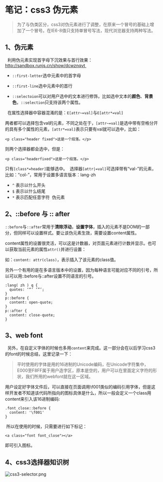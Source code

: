 # 笔记：css3 伪元素

> 为了与伪类区分，css3对伪元素进行了调整，在原来一个冒号的基础上增加了一个冒号。在IE6-8值只支持单冒号写法，现代浏览器支持两种写法。

## 1、伪元素

  利用伪元素实现首字母下沉效果与首行效果：[http://sandbox.runjs.cn/show/dcwznqvt 
](http://sandbox.runjs.cn/show/dcwznqvt)

* `::first-letter`选中元素中的首字母 

* `::first-line`选中元素中的首行

* `::selectoion`可以对用户选中的文本进行修饰，比如选中文本的**颜色**、**背景色**，`::selection`只支持该两个属性。

  在属性选择器中容器混淆的是：`E[attr~=val]`与`E[attr*=val]`

两者都可以选择包含val的元素，不同之处在于，`[attr~=val]`是选中带有空格分开的具有多个属性的元素，`[attr*=val]`表示只要有val就可以选中，比如：

    <p class="header fixed">这是一个段落。</p>

则两个选择器都会选中，但是：

    <p class="headerfixed">这是一个段落。</p>

只有`[class*=header]`能够选中。  选择器`[attr|=val]`可选择带有“val-”的元素，比如：“col-”，常用于设置多语言版本：lang-zh 

* `^` 表示以什么开头
* `$` 表示以什么结尾
* `*` 表示匹配任意字符  伪元素

## 2、::before 与 :: after

`::before`与`::after`常用于**清除浮动**，**设置字体**，插入的元素不是DOM的一部分，但同样可以设置样式。要让该伪元素生效，需要设置content属性。  

content属性的设置很灵活，可以这是计数器，对页面元素进行计数并显示。也可以获取当前元素的属性`attr()`并进行设置：

如：`content: attr(class)`，表示插入了该元素的class值。  

另外一个有用的是在多语言版本中的设置，因为每种语言可能对应不同的引号，所以可以用::before与::after设置不同语言的引号。

    :lang( zh ) q {
      quotes: ‘“’ ‘”’;
    }
	p::before {
	  content: open-quote;
	}
	p::after {
      content: close-quote;
    }

## 3、web font

  另外，在自定义字体的时候也多用`content`来完成。这一部分会在以后学习css3的font的时候总结，这里记录一下：

> 平时使用的字体是用的16进制的Unicode编码，在Unicode字符集中，E000至F8FF属于用户造字区，原本是空的，用户可以在里面定义字符的形状，我们所用的webfont就在这一区域。

用户设定好字体文件后，可以直接在页面调用\f001类似的编码引用字体，但是这样开发者不知道该代码所指向的图标具体是什么，所以一般会定义一个class用content来引入该16进制编码:

    .font_close::before { 
      content: '\f001'
    }

 所以在使用的时候，只需要进行如下标记：

	<a class="font font_close"></a>

即可引入图标。

## 4、css3选择器知识树

![css3-selector.png](http://7mj4a6.com1.z0.glb.clouddn.com/css3-selector.png)
